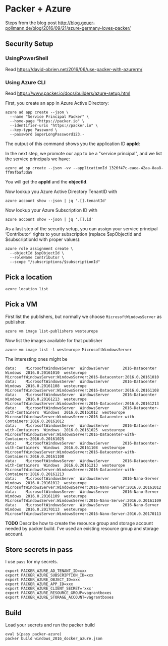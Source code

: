 # Packer + Azure

Steps from the blog post http://blog.geuer-pollmann.de/blog/2016/09/21/azure-germany-loves-packer/

## Security Setup

### UsingPowerShell

Read https://david-obrien.net/2016/06/use-packer-with-azurerm/

### Using Azure CLI

Read https://www.packer.io/docs/builders/azure-setup.html

First, you create an app in Azure Active Directory:

```
azure ad app create --json \
  --name "Service Principal Packer" \
  --home-page "https://packer.io" \
  --identifier-uris "https://packer.io" \
  --key-type Password \
  --password SuperLongPassword123.-
```

The output of this command shows you the application ID **appId**:

In the next step, we promote our app to be a "service principal", and we list
the service principals we have:

```
azure ad sp create --json -vv --applicationId 1326f47c-eaea-42aa-8aa8-ff99fbaf3da9
```

You will get the **appId** and the **objectId**.

Now lookup you Azure Active Directory TenantID with

```
azure account show --json | jq '.[].tenantId'
```

Now lookup your Azure Subscription ID with

```
azure account show --json | jq '.[].id'
```

As a last step of the security setup, you can assign your service principal ‘Contributor’ rights to your subscription (replace $spObjectId and $subscriptionId with proper values):

```
azure role assignment create \
  --objectId $spObjectId \
  --roleName Contributor \
  --scope "/subscriptions/$subscriptionId"
```

## Pick a location

```
azure location list
```

## Pick a VM

First list the publishers, but normally we choose `MicrosoftWindowsServer` as publisher.

```
azure vm image list-publishers westeurope
```

Now list the images available for that publisher

```
azure vm image list -l westeurope MicrosoftWindowsServer
```

The interesting ones might be

```
data:    MicrosoftWindowsServer  WindowsServer      2016-Datacenter                  Windows  2016.0.20161010  westeurope  MicrosoftWindowsServer:WindowsServer:2016-Datacenter:2016.0.20161010                
data:    MicrosoftWindowsServer  WindowsServer      2016-Datacenter                  Windows  2016.0.20161108  westeurope  MicrosoftWindowsServer:WindowsServer:2016-Datacenter:2016.0.20161108                
data:    MicrosoftWindowsServer  WindowsServer      2016-Datacenter                  Windows  2016.0.20161213  westeurope  MicrosoftWindowsServer:WindowsServer:2016-Datacenter:2016.0.20161213                
data:    MicrosoftWindowsServer  WindowsServer      2016-Datacenter-with-Containers  Windows  2016.0.20161012  westeurope  MicrosoftWindowsServer:WindowsServer:2016-Datacenter-with-Containers:2016.0.20161012
data:    MicrosoftWindowsServer  WindowsServer      2016-Datacenter-with-Containers  Windows  2016.0.20161025  westeurope  MicrosoftWindowsServer:WindowsServer:2016-Datacenter-with-Containers:2016.0.20161025
data:    MicrosoftWindowsServer  WindowsServer      2016-Datacenter-with-Containers  Windows  2016.0.20161108  westeurope  MicrosoftWindowsServer:WindowsServer:2016-Datacenter-with-Containers:2016.0.20161108
data:    MicrosoftWindowsServer  WindowsServer      2016-Datacenter-with-Containers  Windows  2016.0.20161213  westeurope  MicrosoftWindowsServer:WindowsServer:2016-Datacenter-with-Containers:2016.0.20161213
data:    MicrosoftWindowsServer  WindowsServer      2016-Nano-Server                 Windows  2016.0.20161012  westeurope  MicrosoftWindowsServer:WindowsServer:2016-Nano-Server:2016.0.20161012               
data:    MicrosoftWindowsServer  WindowsServer      2016-Nano-Server                 Windows  2016.0.20161109  westeurope  MicrosoftWindowsServer:WindowsServer:2016-Nano-Server:2016.0.20161109               
data:    MicrosoftWindowsServer  WindowsServer      2016-Nano-Server                 Windows  2016.0.20170113  westeurope  MicrosoftWindowsServer:WindowsServer:2016-Nano-Server:2016.0.20170113               
```


**TODO** Describe how to create the resource group and storage account needed by packer build. I've used an existing resource group and storage account.

## Store secrets in pass

I use `pass` for my secrets.

```
export PACKER_AZURE_AD_TENANT_ID=xxx
export PACKER_AZURE_SUBSCRIPTION_ID=xxx
export PACKER_AZURE_OBJECT_ID=xxx
export PACKER_AZURE_APP_ID=xxx
export PACKER_AZURE_CLIENT_SECRET='xxx'
export PACKER_AZURE_RESOURCE_GROUP=vagrantboxes
export PACKER_AZURE_STORAGE_ACCOUNT=vagrantboxes
```

## Build

Load your secrets and run the packer build

```
eval $(pass packer-azure)
packer build windows_2016_docker_azure.json
```

